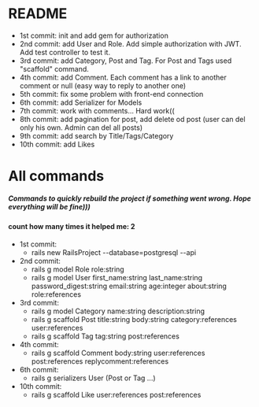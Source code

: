 # README

* 1st commit: init and add gem for authorization
* 2nd commit: add User and Role. Add simple authorization with JWT. Add test controller to test it. 
* 3rd commit: add Category, Post and Tag. For Post and Tags used "scaffold" command.  
* 4th commit: add Comment. Each comment has a link to another comment or null (easy way to reply to another one) 
* 5th commit: fix some problem with front-end connection
* 6th commit: add Serializer for Models
* 7th commit: work with comments... Hard work((
* 8th commit: add pagination for post, add delete od post (user can del only his own. Admin can del all posts)
* 9th commit: add search by Title/Tags/Category
* 10th commit: add Likes
    
# All commands
##### Commands to quickly rebuild the project if something went wrong. Hope everything will be fine))) 
#### count how many times it helped me: 2 

* 1st commit: 
   - rails new RailsProject --database=postgresql --api
* 2nd commit:
    - rails g model Role role:string
    - rails g model User first_name:string last_name:string password_digest:string email:string age:integer about:string role:references
* 3rd commit:
    - rails g model Category name:string description:string
    - rails g scaffold Post title:string body:string category:references user:references
    - rails g scaffold Tag tag:string post:references
* 4th commit:
    - rails g scaffold Comment body:string user:references post:references replycomment:references
* 6th commit: 
    - rails g serializers User (Post or Tag ...)
* 10th commit:
    - rails g scaffold Like user:references post:references